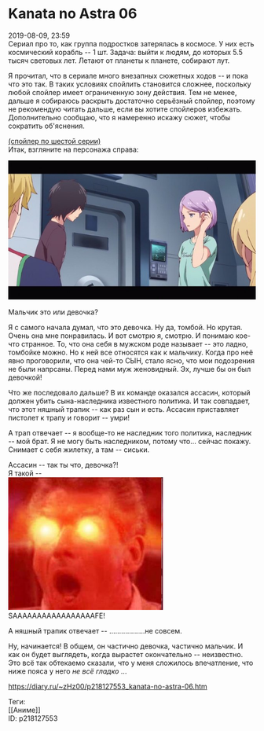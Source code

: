 Kanata no Astra 06
===================

   
 2019-08-09, 23:59   
  Сериал про то, как группа подростков затерялась в космосе. У них есть космический корабль -- 1 шт. Задача: выйти к людям, до которых 5.5 тысяч световых лет. Летают от планеты к планете, собирают лут.   
   
 Я прочитал, что в сериале много внезапных сюжетных ходов -- и пока что это так. В таких условиях спойлить становится сложнее, поскольку любой спойлер имеет ограниченную зону действия. Тем не менее, дальше я собираюсь раскрыть достаточно серьёзный спойлер, поэтому не рекомендую читать дальше, если вы хотите спойлеров избежать. Дополнительно сообщаю, что я намеренно искажу сюжет, чтобы сократить об'яснения.   
   
  [(спойлер по шестой серии)](https://zHz00.diary.ru/p218127553.htm?index=1#linkmore218127553m1)      
 Итак, взгляните на персонажа справа:   
   
   [![](pics/fwdt9MBl.jpg)](https://i.imgur.com/fwdt9MB.jpg)     
   
 Мальчик это или девочка?   
   
 Я с самого начала думал, что это девочка. Ну да, томбой. Но крутая. Очень она мне понравилась. И вот смотрю я, смотрю. И понимаю кое-что странное. То, что она себя в мужском роде называет -- это ладно, томбойке можно. Но к ней все относятся как к мальчику. Когда про неё явно проговорили, что она чей-то СЫН, стало ясно, что мои подозрения не были напрсаны. Перед нами муж женовидный. Эх, лучше бы он был девочкой!   
   
 Что же последовало дальше? В их команде оказался ассасин, который должен убить сына-наследника известного политика. И так совпадает, что этот няшный трапик -- как раз сын и есть. Ассасин приставляет пистолет к трапу и говорит -- умри!   
   
 А трап отвечает -- я вообще-то не наследник того политика, наследник -- мой брат. Я не могу быть наследником, потому что... сейчас покажу. Снимает с себя жилетку, а там -- сиськи.   
   
 Ассасин -- так ты что, девочка?!   
 Я такой --   
   [![](pics/6oDGAqt.png)](pics/6oDGAqt.png)    
 SAAAAAAAAAAAAAAAAAFE!    
   
 А няшный трапик отвечает -- ..................не совсем.   
   
 Ну, начинается! В общем, он частично девочка, частично мальчик. И как он будет выглядеть, когда вырастет окончательно -- неизвестно. Это всё так обтекаемо сказали, что у меня сложилось впечатление, что ниже пояса у него  *не всё гладко*  ...     
    
 <https://diary.ru/~zHz00/p218127553_kanata-no-astra-06.htm>   
   
 Теги:   
 [[Аниме]]   
 ID: p218127553